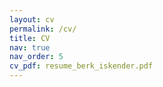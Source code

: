 ```yaml
---
layout: cv
permalink: /cv/
title: CV
nav: true
nav_order: 5
cv_pdf: resume_berk_iskender.pdf
---
```

